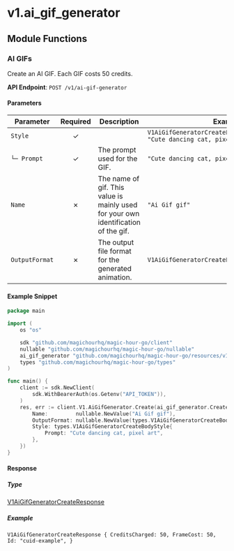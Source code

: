 # v1.ai_gif_generator

## Module Functions

### AI GIFs <a name="create"></a>

Create an AI GIF. Each GIF costs 50 credits.

**API Endpoint**: `POST /v1/ai-gif-generator`

#### Parameters

| Parameter | Required | Description | Example |
|-----------|:--------:|-------------|--------|
| `Style` | ✓ |  | `V1AiGifGeneratorCreateBodyStyle {Prompt: "Cute dancing cat, pixel art",}` |
| `└─ Prompt` | ✓ | The prompt used for the GIF. | `"Cute dancing cat, pixel art"` |
| `Name` | ✗ | The name of gif. This value is mainly used for your own identification of the gif. | `"Ai Gif gif"` |
| `OutputFormat` | ✗ | The output file format for the generated animation. | `V1AiGifGeneratorCreateBodyOutputFormatEnumGif` |

#### Example Snippet

```go
package main

import (
	os "os"

	sdk "github.com/magichourhq/magic-hour-go/client"
	nullable "github.com/magichourhq/magic-hour-go/nullable"
	ai_gif_generator "github.com/magichourhq/magic-hour-go/resources/v1/ai_gif_generator"
	types "github.com/magichourhq/magic-hour-go/types"
)

func main() {
	client := sdk.NewClient(
		sdk.WithBearerAuth(os.Getenv("API_TOKEN")),
	)
	res, err := client.V1.AiGifGenerator.Create(ai_gif_generator.CreateRequest{
		Name:         nullable.NewValue("Ai Gif gif"),
		OutputFormat: nullable.NewValue(types.V1AiGifGeneratorCreateBodyOutputFormatEnumGif),
		Style: types.V1AiGifGeneratorCreateBodyStyle{
			Prompt: "Cute dancing cat, pixel art",
		},
	})
}

```

#### Response

##### Type
[V1AiGifGeneratorCreateResponse](/types/v1_ai_gif_generator_create_response.go)

##### Example
`V1AiGifGeneratorCreateResponse {
CreditsCharged: 50,
FrameCost: 50,
Id: "cuid-example",
}`


